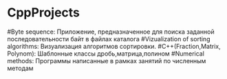 # CppProjects
#Byte sequence:
Приложение, предназначенное для поиска заданной последовательности байт в файлах каталога
#Vizualization of sorting algorithms:
Визуализация алгоритмов сортировки.
#C++(Fraction,Matrix, Polynom):
Шаблонные классы дробь,матрица,полином
#Numerical methods:
Программы написанные в рамках занятий по численным методам
